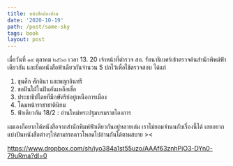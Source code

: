 ```yaml
---
title: หนังสือต้องห้าม
date: '2020-10-19'
path: /post/same-sky
tags: book
layout: post
---
```


เมื่อวันที่ ๑๙ ตุลาคม ๒๕๖๓ เวลา 13. 20  เจ้าหน้าที่ตำรวจ สภ. รัตนาธิเบศร์เข้าตรวจค้นสำนักพิพม์ฟ้าเดียวกัน และยึดหนังสือฟ้าเดียวกันจำนวน 5 ปกไว้เพื่อใช้ตรวจสอบ 
ได้แก่ 
1. ขุนศึก ศักดินา และพญาอินทรี 
2. ขอฝันใฝ่ในฝันอันเหลือเชื่อ 
3. ประชาธิปไตยที่มีกษัตริย์อยู่เหนือการเมือง 
4. โฉมหน้าราชาชาตินิยม 
5. ฟ้าเดียวกัน 18/2 : อ่านใหม่พระปฐมบรมราชโองการ

ผมเองก็อยากได้หนังสือจากสำนักพิมพ์ฟ้าเดียวกันอยู่หลายเล่ม เราไม่ยอมจำนนกับเรื่องนี้ได้ เลยอยากแบ่งปันหนังสือต่างๆให้สามารถดาวโหลดไปอ่านกันได้ตามสบาย ><

https://www.dropbox.com/sh/iyo384a1st55uzo/AAAf63znhPjO3-DYn0-79uRma?dl=0
